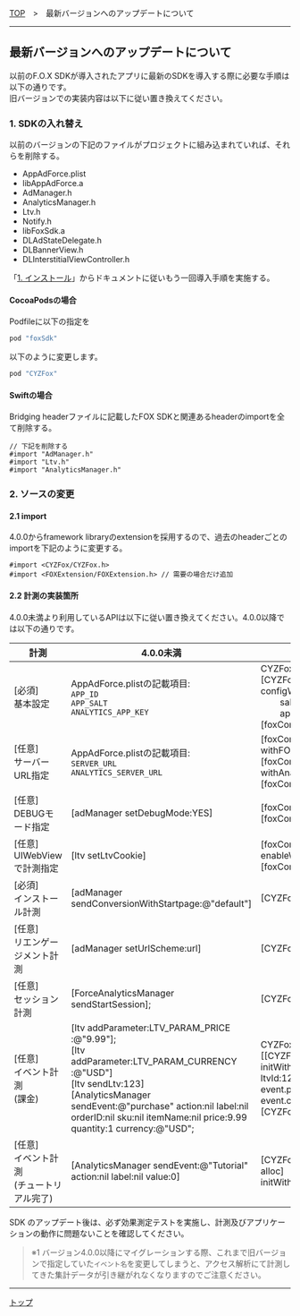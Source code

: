 [TOP](../../README.md)　>　最新バージョンへのアップデートについて

---

## 最新バージョンへのアップデートについて

以前のF.O.X SDKが導入されたアプリに最新のSDKを導入する際に必要な手順は以下の通りです。<br>
旧バージョンでの実装内容は以下に従い置き換えてください。

### 1. SDKの入れ替え
以前のバージョンの下記のファイルがプロジェクトに組み込まれていれば、それらを削除する。
* AppAdForce.plist
* libAppAdForce.a
* AdManager.h
* AnalyticsManager.h
* Ltv.h
* Notify.h
* libFoxSdk.a
* DLAdStateDelegate.h
* DLBannerView.h
* DLInterstitialViewController.h

「[1. インストール](../../README.md#install_sdk)」からドキュメントに従いもう一回導入手順を実施する。

#### CocoaPodsの場合
Podfileに以下の指定を
```ruby
pod "foxSdk"
```
以下のように変更します。
```ruby
pod "CYZFox"
```

#### Swiftの場合
Bridging headerファイルに記載したFOX SDKと関連あるheaderのimportを全て削除する。
```objc
// 下記を削除する
#import "AdManager.h"
#import "Ltv.h"
#import "AnalyticsManager.h"
```

### 2. ソースの変更
#### 2.1 import
4.0.0からframework libraryのextensionを採用するので、過去のheaderごとのimportを下記のように変更する。
```objc
#import <CYZFox/CYZFox.h>
#import <FOXExtension/FOXExtension.h> // 需要の場合だけ追加
```
#### 2.2 計測の実装箇所

4.0.0未満より利用しているAPIは以下に従い置き換えてください。4.0.0以降では以下の通りです。

|計測|4.0.0未満|4.0.0から|
|---|---|---|
|[必須]<br>基本設定|AppAdForce.plistの記載項目:<br/>`APP_ID`<br/>`APP_SALT`<br/>`ANALYTICS_APP_KEY`|CYZFoxConfig* foxConfig = [CYZFoxConfig configWithAppId:4879<br/>&nbsp;&nbsp;&nbsp;&nbsp;&nbsp;&nbsp;&nbsp;&nbsp;salt:@"xxxxx" <br/>&nbsp;&nbsp;&nbsp;&nbsp;&nbsp;&nbsp;&nbsp;&nbsp;appKey:@"yyyyyy"];<br/>[foxConfig activate];|
|[任意]<br>サーバーURL指定|AppAdForce.plistの記載項目:<br/>`SERVER_URL`<br/>`ANALYTICS_SERVER_URL`|[foxConfig withFOXServerURL:@"xxxxx"];<br>[foxConfig withAnalyticsServerURL:@"yyyyy"];<br>[foxConfig activate];
|[任意]<br>DEBUGモード指定|[adManager setDebugMode:YES]|[foxConfig enableDebugMode];<br>[foxConfig activate];
|[任意]<br>UIWebViewで計測指定|[ltv setLtvCookie]|[foxConfig enableWebViewTracking];<br>[foxConfig activate];
|[必須]<br>インストール計測|[adManager sendConversionWithStartpage:@"default"]|[CYZFox trackInstall]|
|[任意]<br>リエンゲージメント計測|[adManager setUrlScheme:url]|[CYZFox handleOpenURL:url]|
|[任意]<br>セッション計測|[ForceAnalyticsManager sendStartSession];|[CYZFox trackSession]|
|[任意]<br>イベント計測<br/>(課金)|[ltv addParameter:LTV_PARAM_PRICE :@"9.99"];<br/>[ltv addParameter:LTV_PARAM_CURRENCY :@"USD"]<br/>[ltv sendLtv:123]<br/> [AnalyticsManager sendEvent:@"purchase" action:nil label:nil orderID:nil sku:nil itemName:nil price:9.99 quantity:1 currency:@"USD";|CYZFoxEvent* event = [[CYZFoxEvent alloc] initWithEventName:@"purchase" ltvId:123];<br/>event.price = 9.99;<br/>event.currency = @"USD";<br/>[CYZFox trackEvent:event];|
|[任意]<br>イベント計測<br/>(チュートリアル完了)|[AnalyticsManager sendEvent:@"Tutorial" action:nil label:nil value:0]|[CYZFox trackEvent:[[CYZFoxEvent alloc] initWithEventName:@"Tutorial"]];|



SDK のアップデート後は、必ず効果測定テストを実施し、計測及びアプリケーションの動作に問題ないことを確認してください。
> ※1 バージョン4.0.0以降にマイグレーションする際、これまで旧バージョンで指定していた`イベント名`を変更してしまうと、アクセス解析にて計測してきた集計データが引き継がれなくなりますのでご注意ください。

---
[トップ](../../README.md)
